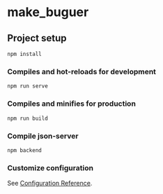 # make_buguer

## Project setup
```
npm install
```

### Compiles and hot-reloads for development
```
npm run serve
```

### Compiles and minifies for production
```
npm run build
```

### Compile json-server
```
npm backend
```

### Customize configuration
See [Configuration Reference](https://cli.vuejs.org/config/).
